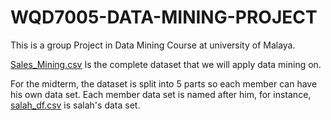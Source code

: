 # WQD7005-DATA-MINING-PROJECT
This is a group Project in Data Mining Course at university of Malaya.

[Sales_Mining.csv](https://github.com/KAFSALAH/WQD7005-DATA-MINING-PROJECT/blob/main/Sales_Mining.csv) Is the complete dataset that we will apply data mining on.

For the midterm, the dataset is split into 5 parts so each member can have his own data set. Each member data set is named after him, for instance, [salah_df.csv](https://github.com/KAFSALAH/WQD7005-DATA-MINING-PROJECT/blob/main/salah_df.csv) is salah's data set. 

